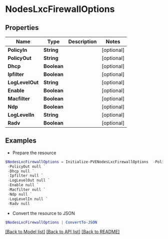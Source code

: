 # NodesLxcFirewallOptions
## Properties

Name | Type | Description | Notes
------------ | ------------- | ------------- | -------------
**PolicyIn** | **String** |  | [optional] 
**PolicyOut** | **String** |  | [optional] 
**Dhcp** | **Boolean** |  | [optional] 
**Ipfilter** | **Boolean** |  | [optional] 
**LogLevelOut** | **String** |  | [optional] 
**Enable** | **Boolean** |  | [optional] 
**Macfilter** | **Boolean** |  | [optional] 
**Ndp** | **Boolean** |  | [optional] 
**LogLevelIn** | **String** |  | [optional] 
**Radv** | **Boolean** |  | [optional] 

## Examples

- Prepare the resource
```powershell
$NodesLxcFirewallOptions = Initialize-PVENodesLxcFirewallOptions  -PolicyIn null `
 -PolicyOut null `
 -Dhcp null `
 -Ipfilter null `
 -LogLevelOut null `
 -Enable null `
 -Macfilter null `
 -Ndp null `
 -LogLevelIn null `
 -Radv null
```

- Convert the resource to JSON
```powershell
$NodesLxcFirewallOptions | ConvertTo-JSON
```

[[Back to Model list]](../README.md#documentation-for-models) [[Back to API list]](../README.md#documentation-for-api-endpoints) [[Back to README]](../README.md)

